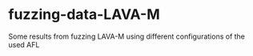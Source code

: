 # fuzzing-data-LAVA-M
Some results from fuzzing LAVA-M using different configurations of the used AFL
